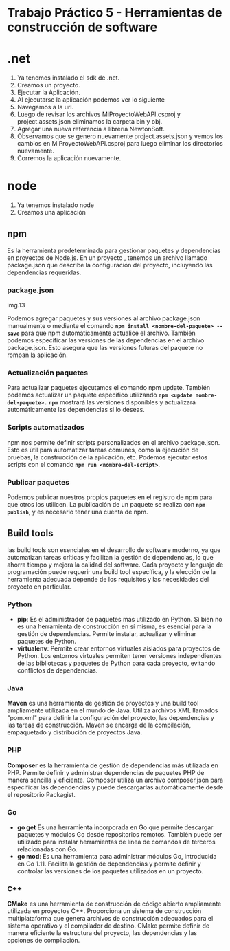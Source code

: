 # Trabajo Práctico 5 - Herramientas de construcción de software

# .net

 1. Ya tenemos instalado el sdk de  .net.
 2. Creamos un proyecto.
 3. Ejecutar la Aplicación.
 4.  Al ejecutarse la aplicación podemos ver lo siguiente
 5.  Navegamos a la url.
 6. Luego de revisar los archivos  MiProyectoWebAPI.csproj y project.assets.json eliminamos la carpeta bin y obj.
 7. Agregar una nueva referencia a librería NewtonSoft.
 8. Observamos que se genero nuevamente project.assets.json y vemos los cambios en MiProyectoWebAPI.csproj para luego eliminar los directorios nuevamente.
 9. Corremos la aplicación nuevamente.

# node

 1. Ya tenemos instalado node
 2. Creamos una aplicación
 
 ## npm
Es la herramienta predeterminada para gestionar paquetes y dependencias en proyectos de Node.js. En un proyecto , tenemos un archivo llamado package.json que describe la configuración del proyecto, incluyendo las dependencias requeridas.
### package.json
img.13

Podemos agregar paquetes y sus versiones al archivo package.json manualmente o mediante el comando **`npm install <nombre-del-paquete> --save`** para que npm automáticamente actualice el archivo. También podemos especificar las versiones de las dependencias en el archivo package.json. Esto asegura que las versiones futuras del paquete no rompan la aplicación.

### Actualización paquetes

Para actualizar  paquetes ejecutamos el comando npm update. También podemos actualizar un paquete específico utilizando  **`npm <update nombre-del-paquete>.`**
**`npm`** mostrará las versiones disponibles y actualizará automáticamente las dependencias si lo deseas.

### Scripts automatizados

npm nos permite definir scripts personalizados en el archivo package.json. Esto es útil para automatizar tareas comunes, como la ejecución de pruebas, la construcción de la aplicación, etc.
Podemos ejecutar estos scripts con el comando **`npm run <nombre-del-script>`**.

### Publicar paquetes

Podemos publicar nuestros propios paquetes en el registro de npm para que otros los utilicen.
La publicación de un paquete  se realiza con **`npm publish`**, y es necesario tener una cuenta de npm.


## Build tools

las build tools son esenciales en el desarrollo de software moderno, ya que automatizan tareas críticas y facilitan la gestión de dependencias, lo que ahorra tiempo y mejora la calidad del software. Cada proyecto y lenguaje de programación puede requerir una build tool específica, y la elección de la herramienta adecuada depende de los requisitos y las necesidades del proyecto en particular.

### Python

 - **pip**: Es el administrador de paquetes más utilizado en Python. Si bien no es una herramienta de construcción en sí misma, es esencial para la gestión de dependencias. Permite instalar, actualizar y eliminar paquetes de Python.
 - **virtualenv**: Permite crear entornos virtuales aislados para proyectos de Python. Los entornos virtuales permiten tener versiones independientes de las bibliotecas y paquetes de Python para cada proyecto, evitando conflictos de dependencias.

### Java

**Maven** es una herramienta de gestión de proyectos y una build tool ampliamente utilizada en el mundo de Java. Utiliza archivos XML llamados "pom.xml" para definir la configuración del proyecto, las dependencias y las tareas de construcción. Maven se encarga de la compilación, empaquetado y distribución de proyectos Java.
 
 ### PHP

**Composer** es la herramienta de gestión de dependencias más utilizada en PHP. Permite definir y administrar dependencias de paquetes PHP de manera sencilla y eficiente. Composer utiliza un archivo composer.json para especificar las dependencias y puede descargarlas automáticamente desde el repositorio Packagist.

### Go

 - **go get** Es una herramienta incorporada en Go que permite descargar paquetes y módulos Go desde repositorios remotos. También puede ser utilizado para instalar herramientas de línea de comandos de terceros relacionadas con Go.
 - **go mod**:  Es una herramienta para administrar módulos Go, introducida en Go 1.11. Facilita la gestión de dependencias y permite definir y controlar las versiones de los paquetes utilizados en un proyecto.
 
 ### C++
 
**CMake** es una herramienta de construcción de código abierto ampliamente utilizada en proyectos C++. Proporciona un sistema de construcción multiplataforma que genera archivos de construcción adecuados para el sistema operativo y el compilador de destino. CMake permite definir de manera eficiente la estructura del proyecto, las dependencias y las opciones de compilación.
